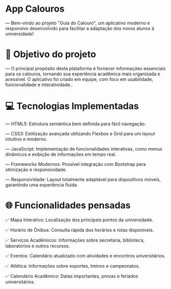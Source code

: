 # App Calouros
― Bem-vindo ao projeto "Guia do Calouro", um aplicativo moderno e responsivo desenvolvido para facilitar a adaptação dos novos alunos à universidade!

# 📸 Objetivo do projeto
― O principal propósito desta plataforma é fornecer informações essenciais para os calouros, tornando sua experiência acadêmica mais organizada e acessível. O aplicativo foi criado em equipe, com foco em usabilidade, funcionalidade e interatividade..

# 💻 Tecnologias Implementadas
― HTML5: Estrutura semântica bem definida para fácil navegação.

― CSS3: Estilização avançada utilizando Flexbox e Grid para um layout intuitivo e moderno.

― JavaScript: Implementação de funcionalidades interativas, como menus dinâmicos e exibição de informações em tempo real.

― Frameworks Modernos: Possível integração com Bootstrap para otimização e responsividade.

― Responsividade: Layout totalmente adaptável para dispositivos móveis, garantindo uma experiência fluida

# 🌐 Funcionalidades pensadas
✅ Mapa Interativo: Localização dos principais pontos da universidade.

✅ Horário de Ônibus: Consulta rápida dos horários e rotas disponíveis.

✅ Serviços Acadêmicos: Informações sobre secretaria, biblioteca, laboratórios e outros recursos.

✅ Eventos: Calendário atualizado com atividades e encontros universitários.

✅ Atlética: Informações sobre esportes, treinos e campeonatos.

✅ Calendário Acadêmico: Datas importantes, provas e feriados universitários.

